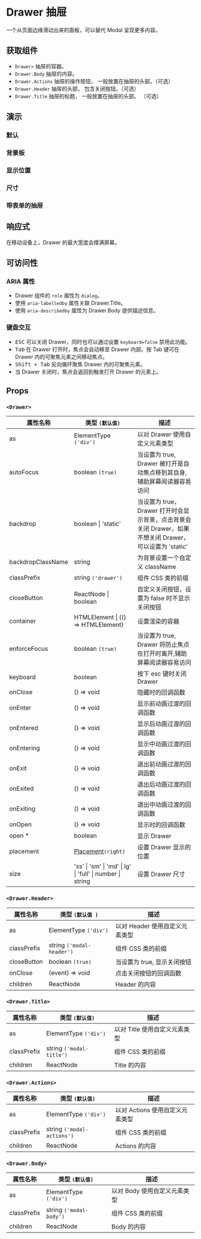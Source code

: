# Drawer 抽屉

一个从页面边缘滑动出来的面板，可以替代 Modal 呈现更多内容。

## 获取组件

<!--{include:<import-guide>}-->

- `Drawer>` 抽屉的容器。
- `Drawer.Body` 抽屉的内容。
- `Drawer.Actions` 抽屉的操作按钮， 一般放置在抽屉的头部。（可选）
- `Drawer.Header` 抽屉的头部， 包含关闭按钮。（可选）
- `Drawer.Title` 抽屉的标题， 一般放置在抽屉的头部。 （可选）

## 演示

### 默认

<!--{include:`basic.md`}-->

### 背景板

<!--{include:`backdrop.md`}-->

### 显示位置

<!--{include:`placement.md`}-->

### 尺寸

<!--{include:`size.md`}-->

### 带表单的抽屉

<!--{include:`form.md`}-->

## 响应式

在移动设备上，Drawer 的最大宽度会撑满屏幕。

<!--{include:<example-responsive>}-->

## 可访问性

### ARIA 属性

- Drawer 组件的 `role` 属性为 `dialog`。
- 使用 `aria-labelledby` 属性关联 Drawer.Title。
- 使用 `aria-describedby` 属性为 Drawer.Body 提供描述信息。

### 键盘交互

- <kbd>ESC</kbd> 可以关闭 Drawer，同时也可以通过设置 `keyboard=false` 禁用此功能。
- <kbd>Tab</kbd> 在 Drawer 打开时，焦点会自动移至 Drawer 内部。按 Tab 键可在 Drawer 内的可聚焦元素之间移动焦点。
- <kbd>Shift + Tab</kbd> 反向循环聚焦 Drawer 内的可聚焦元素。
- 当 Drawer 关闭时，焦点会返回到触发打开 Drawer 的元素上。

## Props

### `<Drawer>`

| 属性名称          | 类型 `(默认值)`                                           | 描述                                                                                                    |
| ----------------- | --------------------------------------------------------- | ------------------------------------------------------------------------------------------------------- |
| as                | ElementType `('div')`                                     | 以对 Drawer 使用自定义元素类型                                                                          |
| autoFocus         | boolean `(true)`                                          | 当设置为 true, Drawer 被打开是自动焦点移到其自身,辅助屏幕阅读器容易访问                                 |
| backdrop          | boolean \| 'static'                                       | 当设置为 true，Drawer 打开时会显示背景，点击背景会关闭 Drawer，如果不想关闭 Drawer，可以设置为 'static' |
| backdropClassName | string                                                    | 为背景设置一个自定义 className                                                                          |
| classPrefix       | string `('drawer')`                                       | 组件 CSS 类的前缀                                                                                       |
| closeButton       | ReactNode \| boolean                                      | 自定义关闭按钮，设置为 false 时不显示关闭按钮                                                           |
| container         | HTMLElement \| (() => HTMLElement)                        | 设置渲染的容器                                                                                          |
| enforceFocus      | boolean `(true)`                                          | 当设置为 true, Drawer 将防止焦点在打开时离开,辅助屏幕阅读器容易访问                                     |
| keyboard          | boolean                                                   | 按下 esc 键时关闭 Drawer                                                                                |
| onClose           | () => void                                                | 隐藏时的回调函数                                                                                        |
| onEnter           | () => void                                                | 显示前动画过渡的回调函数                                                                                |
| onEntered         | () => void                                                | 显示后动画过渡的回调函数                                                                                |
| onEntering        | () => void                                                | 显示中动画过渡的回调函数                                                                                |
| onExit            | () => void                                                | 退出前动画过渡的回调函数                                                                                |
| onExited          | () => void                                                | 退出后动画过渡的回调函数                                                                                |
| onExiting         | () => void                                                | 退出中动画过渡的回调函数                                                                                |
| onOpen            | () => void                                                | 显示时的回调函数                                                                                        |
| open \*           | boolean                                                   | 显示 Drawer                                                                                             |
| placement         | [Placement](#code-ts-placement-code)`(right)`             | 设置 Drawer 显示的位置                                                                                  |
| size              | 'xs' \| 'sm' \| 'md' \| lg' \| 'full' \| number \| string | 设置 Drawer 尺寸                                                                                        |

### `<Drawer.Header>`

| 属性名称    | 类型 `(默认值 )`          | 描述                           |
| ----------- | ------------------------- | ------------------------------ |
| as          | ElementType `('div')`     | 以对 Header 使用自定义元素类型 |
| classPrefix | string `('modal-header')` | 组件 CSS 类的前缀              |
| closeButton | boolean `(true)`          | 当设置为 true, 显示关闭按钮    |
| onClose     | (event) => void           | 点击关闭按钮的回调函数         |
| children    | ReactNode                 | Header 的内容                  |

### `<Drawer.Title>`

| 属性名称    | 类型 `(默认值)`          | 描述                          |
| ----------- | ------------------------ | ----------------------------- |
| as          | ElementType `('div')`    | 以对 Title 使用自定义元素类型 |
| classPrefix | string `('modal-title')` | 组件 CSS 类的前缀             |
| children    | ReactNode                | Title 的内容                  |

### `<Drawer.Actions>`

| 属性名称    | 类型 `(默认值)`            | 描述                            |
| ----------- | -------------------------- | ------------------------------- |
| as          | ElementType `('div')`      | 以对 Actions 使用自定义元素类型 |
| classPrefix | string `('modal-actions')` | 组件 CSS 类的前缀               |
| children    | ReactNode                  | Actions 的内容                  |

### `<Drawer.Body>`

| 属性名称    | 类型 `(默认值)`         | 描述                         |
| ----------- | ----------------------- | ---------------------------- |
| as          | ElementType `('div')`   | 以对 Body 使用自定义元素类型 |
| classPrefix | string `('modal-body')` | 组件 CSS 类的前缀            |
| children    | ReactNode               | Body 的内容                  |

<!--{include:(_common/types/placement4.md)}-->
